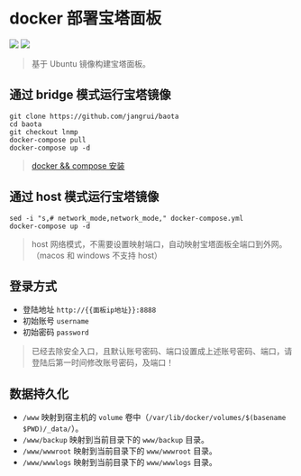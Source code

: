 # docker 部署宝塔面板

[![](https://images.microbadger.com/badges/version/jangrui/baota:lnmp.svg)](https://microbadger.com/images/jangrui/baota:lnmp "jangrui/baota:lnmp")
[![](https://images.microbadger.com/badges/image/jangrui/baota:lnmp.svg)](https://microbadger.com/images/jangrui/baota:lnmp "jangrui/baota:lnmp")

>  基于 Ubuntu 镜像构建宝塔面板。

## 通过 bridge 模式运行宝塔镜像

```
git clone https://github.com/jangrui/baota
cd baota
git checkout lnmp
docker-compose pull
docker-compose up -d
```

> [docker && compose 安装](https://notes.jangrui.com/#/docker/install?id=docker-%e5%ae%89%e8%a3%85%e5%8f%8a%e5%8a%a0%e9%80%9f)

## 通过 host 模式运行宝塔镜像

```
sed -i "s,# network_mode,network_mode," docker-compose.yml
docker-compose up -d
```

> host 网络模式，不需要设置映射端口，自动映射宝塔面板全端口到外网。（macos 和 windows 不支持 host）

## 登录方式

- 登陆地址 `http://{{面板ip地址}}:8888`
- 初始账号 `username`
- 初始密码 `password`

> 已经去除安全入口，且默认账号密码、端口设置成上述账号密码、端口，请登陆后第一时间修改账号密码，及端口！

## 数据持久化

- `/www` 映射到宿主机的 `volume` 卷中（`/var/lib/docker/volumes/$(basename $PWD)/_data/`）。
- `/www/backup` 映射到当前目录下的 `www/backup` 目录。
- `/www/wwwroot` 映射到当前目录下的 `www/wwwroot` 目录。
- `/www/wwwlogs` 映射到当前目录下的 `www/wwwlogs` 目录。
